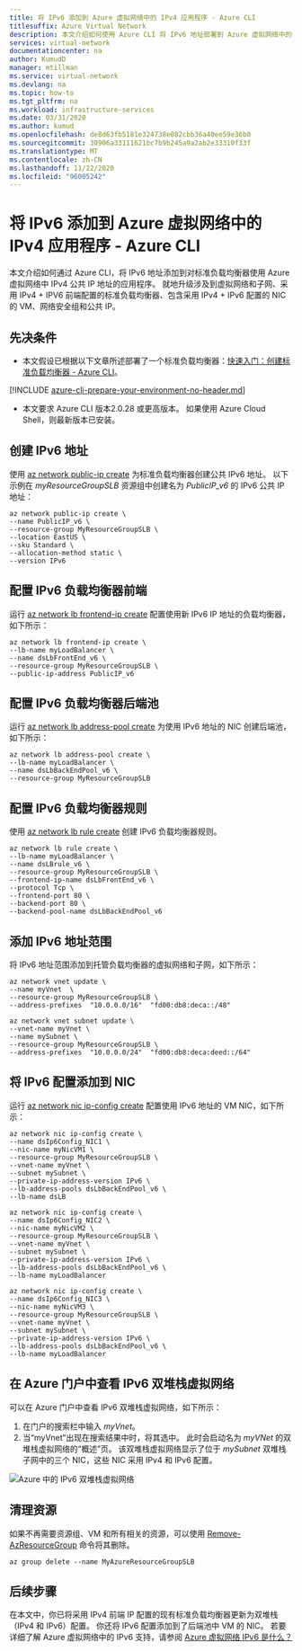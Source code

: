 ```yaml
---
title: 将 IPv6 添加到 Azure 虚拟网络中的 IPv4 应用程序 - Azure CLI
titlesuffix: Azure Virtual Network
description: 本文介绍如何使用 Azure CLI 将 IPv6 地址部署到 Azure 虚拟网络中的现有应用程序。
services: virtual-network
documentationcenter: na
author: KumudD
manager: mtillman
ms.service: virtual-network
ms.devlang: na
ms.topic: how-to
ms.tgt_pltfrm: na
ms.workload: infrastructure-services
ms.date: 03/31/2020
ms.author: kumud
ms.openlocfilehash: de8d63fb5181e324738e082cbb36a40ee59e36b0
ms.sourcegitcommit: 30906a33111621bc7b9b245a9a2ab2e33310f33f
ms.translationtype: MT
ms.contentlocale: zh-CN
ms.lasthandoff: 11/22/2020
ms.locfileid: "96005242"
---
```

# <a name="add-ipv6-to-an-ipv4-application-in-azure-virtual-network---azure-cli"></a>将 IPv6 添加到 Azure 虚拟网络中的 IPv4 应用程序 - Azure CLI

本文介绍如何通过 Azure CLI，将 IPv6 地址添加到对标准负载均衡器使用 Azure 虚拟网络中 IPv4 公共 IP 地址的应用程序。 就地升级涉及到虚拟网络和子网、采用 IPv4 + IPV6 前端配置的标准负载均衡器、包含采用 IPv4 + IPv6 配置的 NIC 的 VM、网络安全组和公共 IP。

## <a name="prerequisites"></a>先决条件

- 本文假设已根据以下文章所述部署了一个标准负载均衡器：[快速入门：创建标准负载均衡器 - Azure CLI](../load-balancer/quickstart-load-balancer-standard-public-cli.md)。

[!INCLUDE [azure-cli-prepare-your-environment-no-header.md](../../includes/azure-cli-prepare-your-environment-no-header.md)]

- 本文要求 Azure CLI 版本2.0.28 或更高版本。 如果使用 Azure Cloud Shell，则最新版本已安装。

## <a name="create-ipv6-addresses"></a>创建 IPv6 地址

使用 [az network public-ip create](/cli/azure/network/public-ip) 为标准负载均衡器创建公共 IPv6 地址。 以下示例在 *myResourceGroupSLB* 资源组中创建名为 *PublicIP_v6* 的 IPv6 公共 IP 地址：

```azurecli-interactive
az network public-ip create \
--name PublicIP_v6 \
--resource-group MyResourceGroupSLB \
--location EastUS \
--sku Standard \
--allocation-method static \
--version IPv6
```

## <a name="configure-ipv6-load-balancer-frontend"></a>配置 IPv6 负载均衡器前端

运行 [az network lb frontend-ip create](https://docs.microsoft.com/cli/azure/network/lb/frontend-ip?view=azure-cli-latest#az-network-lb-frontend-ip-create) 配置使用新 IPv6 IP 地址的负载均衡器，如下所示：

```azurecli-interactive
az network lb frontend-ip create \
--lb-name myLoadBalancer \
--name dsLbFrontEnd_v6 \
--resource-group MyResourceGroupSLB \
--public-ip-address PublicIP_v6
```

## <a name="configure-ipv6-load-balancer-backend-pool"></a>配置 IPv6 负载均衡器后端池

运行 [az network lb address-pool create](https://docs.microsoft.com/cli/azure/network/lb/address-pool?view=azure-cli-latest#az-network-lb-address-pool-create) 为使用 IPv6 地址的 NIC 创建后端池，如下所示：

```azurecli-interactive
az network lb address-pool create \
--lb-name myLoadBalancer \
--name dsLbBackEndPool_v6 \
--resource-group MyResourceGroupSLB
```

## <a name="configure-ipv6-load-balancer-rules"></a>配置 IPv6 负载均衡器规则

使用 [az network lb rule create](https://docs.microsoft.com/cli/azure/network/lb/rule?view=azure-cli-latest#az-network-lb-rule-create) 创建 IPv6 负载均衡器规则。

```azurecli-interactive
az network lb rule create \
--lb-name myLoadBalancer \
--name dsLBrule_v6 \
--resource-group MyResourceGroupSLB \
--frontend-ip-name dsLbFrontEnd_v6 \
--protocol Tcp \
--frontend-port 80 \
--backend-port 80 \
--backend-pool-name dsLbBackEndPool_v6
```

## <a name="add-ipv6-address-ranges"></a>添加 IPv6 地址范围

将 IPv6 地址范围添加到托管负载均衡器的虚拟网络和子网，如下所示：

```azurecli-interactive
az network vnet update \
--name myVnet  \
--resource-group MyResourceGroupSLB \
--address-prefixes  "10.0.0.0/16"  "fd00:db8:deca::/48"

az network vnet subnet update \
--vnet-name myVnet \
--name mySubnet \
--resource-group MyResourceGroupSLB \
--address-prefixes  "10.0.0.0/24"  "fd00:db8:deca:deed::/64"  
```

## <a name="add-ipv6-configuration-to-nics"></a>将 IPv6 配置添加到 NIC

运行 [az network nic ip-config create](https://docs.microsoft.com/cli/azure/network/nic/ip-config?view=azure-cli-latest#az-network-nic-ip-config-create) 配置使用 IPv6 地址的 VM NIC，如下所示：

```azurecli-interactive
az network nic ip-config create \
--name dsIp6Config_NIC1 \
--nic-name myNicVM1 \
--resource-group MyResourceGroupSLB \
--vnet-name myVnet \
--subnet mySubnet \
--private-ip-address-version IPv6 \
--lb-address-pools dsLbBackEndPool_v6 \
--lb-name dsLB

az network nic ip-config create \
--name dsIp6Config_NIC2 \
--nic-name myNicVM2 \
--resource-group MyResourceGroupSLB \
--vnet-name myVnet \
--subnet mySubnet \
--private-ip-address-version IPv6 \
--lb-address-pools dsLbBackEndPool_v6 \
--lb-name myLoadBalancer

az network nic ip-config create \
--name dsIp6Config_NIC3 \
--nic-name myNicVM3 \
--resource-group MyResourceGroupSLB \
--vnet-name myVnet \
--subnet mySubnet \
--private-ip-address-version IPv6 \
--lb-address-pools dsLbBackEndPool_v6 \
--lb-name myLoadBalancer
```

## <a name="view-ipv6-dual-stack-virtual-network-in-azure-portal"></a>在 Azure 门户中查看 IPv6 双堆栈虚拟网络

可以在 Azure 门户中查看 IPv6 双堆栈虚拟网络，如下所示：
1. 在门户的搜索栏中输入 *myVnet*。
2. 当“myVnet”出现在搜索结果中时，将其选中。 此时会启动名为 *myVNet* 的双堆栈虚拟网络的“概述”页。 该双堆栈虚拟网络显示了位于 *mySubnet* 双堆栈子网中的三个 NIC，这些 NIC 采用 IPv4 和 IPv6 配置。

  ![Azure 中的 IPv6 双堆栈虚拟网络](./media/ipv6-add-to-existing-vnet-powershell/ipv6-dual-stack-vnet.png)


## <a name="clean-up-resources"></a>清理资源

如果不再需要资源组、VM 和所有相关的资源，可以使用 [Remove-AzResourceGroup](/powershell/module/az.resources/remove-azresourcegroup) 命令将其删除。

```azurecli-interactive
az group delete --name MyAzureResourceGroupSLB
```

## <a name="next-steps"></a>后续步骤

在本文中，你已将采用 IPv4 前端 IP 配置的现有标准负载均衡器更新为双堆栈（IPv4 和 IPv6）配置。 你还将 IPv6 配置添加到了后端池中 VM 的 NIC。 若要详细了解 Azure 虚拟网络中的 IPv6 支持，请参阅 [Azure 虚拟网络 IPv6 是什么？](ipv6-overview.md)

